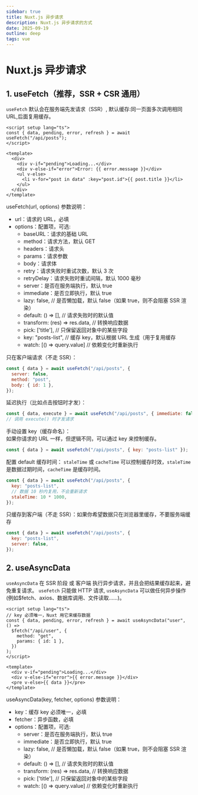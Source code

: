 ```yaml
---
sidebar: true
title: Nuxt.js 异步请求
description: Nuxt.js 异步请求的方式
date: 2025-09-19
outline: deep
tags: vue
---
```


# Nuxt.js 异步请求

## 1. useFetch（推荐，SSR + CSR 通用）

`useFetch` 默认会在服务端先发请求（SSR）, 默认缓存:同一页面多次调用相同 URL,后面复用缓存。

```vue
<script setup lang="ts">
const { data, pending, error, refresh } = await useFetch("/api/posts");
</script>

<template>
  <div>
    <div v-if="pending">Loading...</div>
    <div v-else-if="error">Error: {{ error.message }}</div>
    <ul v-else>
      <li v-for="post in data" :key="post.id">{{ post.title }}</li>
    </ul>
  </div>
</template>
```

useFetch(url, options) 参数说明：

- url：请求的 URL，必填
- options：配置项，可选:
  - baseURL：请求的基础 URL
  - method：请求方法，默认 GET
  - headers：请求头
  - params：请求参数
  - body：请求体
  - retry：请求失败时重试次数，默认 3 次
  - retryDelay：请求失败时重试间隔，默认 1000 毫秒
  - server：是否在服务端执行，默认 true
  - immediate：是否立即执行，默认 true
  - lazy: false, // 是否懒加载，默认 false（如果 true，则不会阻塞 SSR 渲染）
  - default: () => [], // 请求失败时的默认值
  - transform: (res) => res.data, // 转换响应数据
  - pick: ['title'], // 只保留返回对象中的某些字段
  - key: "posts-list", // 缓存 key，默认根据 URL 生成（用于复用缓存
  - watch: [() => query.value] // 依赖变化时重新执行

只在客户端请求（不走 SSR）：

```js
const { data } = await useFetch("/api/posts", {
  server: false,
  method: "post",
  body: { id: 1 },
});
```

延迟执行（比如点击按钮时才发）：

```js
const { data, execute } = await useFetch("/api/posts", { immediate: false });
// 调用 execute() 时才发请求
```

手动设置 key（缓存命名）：  
如果你请求的 URL 一样，但逻辑不同，可以通过 key 来控制缓存。

```js
const { data } = await useFetch("/api/posts", { key: "posts-list" });
```

配置 default 缓存时间： `staleTime` 或 `cacheTime` 可以控制缓存时效，`staleTime` 是数据过期时间，`cacheTime` 是缓存时间。

```js
const { data } = await useFetch("/api/posts", {
  key: "posts-list",
  // 数据 10 秒内复用，不会重新请求
  staleTime: 10 * 1000,
});
```

只缓存到客户端（不走 SSR）：如果你希望数据只在浏览器里缓存，不要服务端缓存

```js
const { data } = await useFetch("/api/posts", {
  key: "posts-list",
  server: false,
});
```

## 2. useAsyncData

`useAsyncData` 在 SSR 阶段 或 客户端 执行异步请求，并且会把结果缓存起来，避免重复请求。
`useFetch` 只能做 HTTP 请求, `useAsyncData` 可以做任何异步操作(例如$fetch、axios、数据库调用、文件读取……)。

```vue
<script setup lang="ts">
// key 必须唯一，Nuxt 用它来缓存数据
const { data, pending, error, refresh } = await useAsyncData("user", () =>
  $fetch("/api/user", {
    method: "get",
    params: { id: 1 },
  })
);
</script>

<template>
  <div v-if="pending">Loading...</div>
  <div v-else-if="error">{{ error.message }}</div>
  <pre v-else>{{ data }}</pre>
</template>
```

useAsyncData(key, fetcher, options) 参数说明：

- key：缓存 key 必须唯一，必填
- fetcher：异步函数，必填
- options：配置项，可选:
  - server：是否在服务端执行，默认 true
  - immediate：是否立即执行，默认 true
  - lazy: false, // 是否懒加载，默认 false（如果 true，则不会阻塞 SSR 渲染）
  - default: () => [], // 请求失败时的默认值
  - transform: (res) => res.data, // 转换响应数据
  - pick: ['title'], // 只保留返回对象中的某些字段
  - watch: [() => query.value] // 依赖变化时重新执行

```js

```
